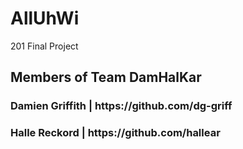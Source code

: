 # AllUhWi
201 Final Project

<h2>Members of Team DamHalKar</h2>

<h3>Damien Griffith | https://github.com/dg-griff</h3>
<h3>Halle Reckord | https://github.com/hallear</h3>
